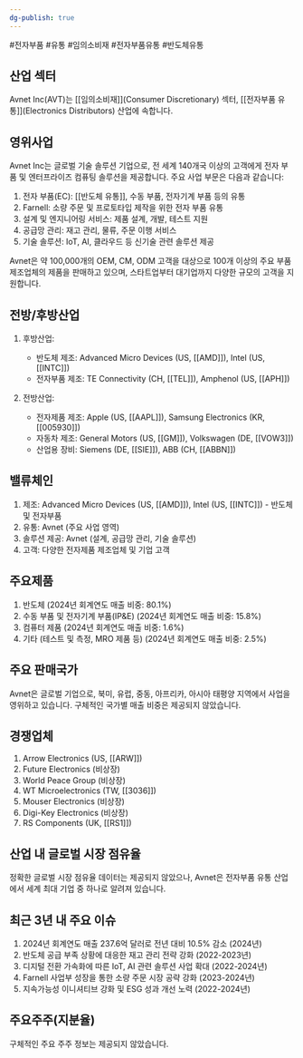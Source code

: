 ```yaml
---
dg-publish: true
---
```

#전자부품 #유통 #임의소비재 #전자부품유통 #반도체유통

## 산업 섹터

Avnet Inc(AVT)는 [[임의소비재]](Consumer Discretionary) 섹터, [[전자부품 유통]](Electronics Distributors) 산업에 속합니다.

## 영위사업

Avnet Inc는 글로벌 기술 솔루션 기업으로, 전 세계 140개국 이상의 고객에게 전자 부품 및 엔터프라이즈 컴퓨팅 솔루션을 제공합니다. 주요 사업 부문은 다음과 같습니다:

1. 전자 부품(EC): [[반도체 유통]], 수동 부품, 전자기계 부품 등의 유통
2. Farnell: 소량 주문 및 프로토타입 제작을 위한 전자 부품 유통
3. 설계 및 엔지니어링 서비스: 제품 설계, 개발, 테스트 지원
4. 공급망 관리: 재고 관리, 물류, 주문 이행 서비스
5. 기술 솔루션: IoT, AI, 클라우드 등 신기술 관련 솔루션 제공

Avnet은 약 100,000개의 OEM, CM, ODM 고객을 대상으로 100개 이상의 주요 부품 제조업체의 제품을 판매하고 있으며, 스타트업부터 대기업까지 다양한 규모의 고객을 지원합니다.

## 전방/후방산업

1. 후방산업:
    
    - 반도체 제조: Advanced Micro Devices (US, [[AMD]]), Intel (US, [[INTC]])
    - 전자부품 제조: TE Connectivity (CH, [[TEL]]), Amphenol (US, [[APH]])
    
2. 전방산업:
    
    - 전자제품 제조: Apple (US, [[AAPL]]), Samsung Electronics (KR, [[005930]])
    - 자동차 제조: General Motors (US, [[GM]]), Volkswagen (DE, [[VOW3]])
    - 산업용 장비: Siemens (DE, [[SIE]]), ABB (CH, [[ABBN]])
    

## 밸류체인

1. 제조: Advanced Micro Devices (US, [[AMD]]), Intel (US, [[INTC]]) - 반도체 및 전자부품
2. 유통: Avnet (주요 사업 영역)
3. 솔루션 제공: Avnet (설계, 공급망 관리, 기술 솔루션)
4. 고객: 다양한 전자제품 제조업체 및 기업 고객

## 주요제품

1. 반도체 (2024년 회계연도 매출 비중: 80.1%)
2. 수동 부품 및 전자기계 부품(IP&E) (2024년 회계연도 매출 비중: 15.8%)
3. 컴퓨터 제품 (2024년 회계연도 매출 비중: 1.6%)
4. 기타 (테스트 및 측정, MRO 제품 등) (2024년 회계연도 매출 비중: 2.5%)

## 주요 판매국가

Avnet은 글로벌 기업으로, 북미, 유럽, 중동, 아프리카, 아시아 태평양 지역에서 사업을 영위하고 있습니다. 구체적인 국가별 매출 비중은 제공되지 않았습니다.

## 경쟁업체

1. Arrow Electronics (US, [[ARW]])
2. Future Electronics (비상장)
3. World Peace Group (비상장)
4. WT Microelectronics (TW, [[3036]])
5. Mouser Electronics (비상장)
6. Digi-Key Electronics (비상장)
7. RS Components (UK, [[RS1]])

## 산업 내 글로벌 시장 점유율

정확한 글로벌 시장 점유율 데이터는 제공되지 않았으나, Avnet은 전자부품 유통 산업에서 세계 최대 기업 중 하나로 알려져 있습니다.

## 최근 3년 내 주요 이슈

1. 2024년 회계연도 매출 237.6억 달러로 전년 대비 10.5% 감소 (2024년)
2. 반도체 공급 부족 상황에 대응한 재고 관리 전략 강화 (2022-2023년)
3. 디지털 전환 가속화에 따른 IoT, AI 관련 솔루션 사업 확대 (2022-2024년)
4. Farnell 사업부 성장을 통한 소량 주문 시장 공략 강화 (2023-2024년)
5. 지속가능성 이니셔티브 강화 및 ESG 성과 개선 노력 (2022-2024년)

## 주요주주(지분율)

구체적인 주요 주주 정보는 제공되지 않았습니다.